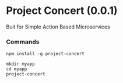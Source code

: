 # Project Concert (0.0.1)

Buit for Simple Action Based Microservices

### Commands
```
npm install -g project-concert

mkdir myapp
cd myapp
project-concert
```